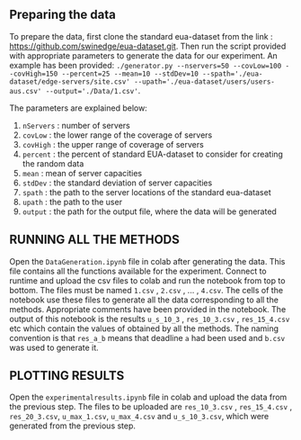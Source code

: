 ## Preparing the data
To prepare the data, first clone the standard eua-dataset from the link : https://github.com/swinedge/eua-dataset.git. Then run the script provided with appropriate parameters to generate the data for our experiment. An example has been provided:
 `./generator.py --nservers=50 --covLow=100 --covHigh=150 --percent=25 --mean=10 --stdDev=10 --spath='./eua-dataset/edge-servers/site.csv' --upath='./eua-dataset/users/users-aus.csv' --output='./Data/1.csv'`. 
 
 The parameters are explained below:
1. `nServers` : number of servers
2. `covLow` : the lower range of the coverage of servers
3. `covHigh` : the upper range of coverage of servers
4. `percent` : the percent of standard EUA-dataset to consider for creating the random data
5. `mean` : mean of server capacities
6. `stdDev` : the standard deviation of server capacities
7. `spath` : the path to the server locations of the standard eua-dataset
8. `upath` : the path to the user 
9. `output` : the path for the output file, where the data will be generated


## RUNNING ALL THE METHODS 
Open the `DataGeneration.ipynb` file in colab after generating the data. This file contains all the functions available for the experiment. Connect to runtime and upload the csv files to colab and run the notebook from top to bottom. The files must be named `1.csv` , `2.csv` , ... , `4.csv`. The cells of the notebook use these files to generate all the data corresponding to all the methods. Appropriate comments have been provided in the notebook. The output of this notebook is the results `u_s_10_3` , `res_10_3.csv` , `res_15_4.csv` etc which contain the values of obtained by all the methods. The naming convention is that `res_a_b` means that deadline `a` had been used and `b.csv` was used to generate it.


## PLOTTING RESULTS

Open the `experimentalresults.ipynb` file in colab and upload the data from the previous step. The files to be uploaded are `res_10_3.csv` , `res_15_4.csv` , `res_20_3.csv`, `u_max_1.csv`, `u_max_4.csv` and `u_s_10_3.csv`, which were generated from the previous step.